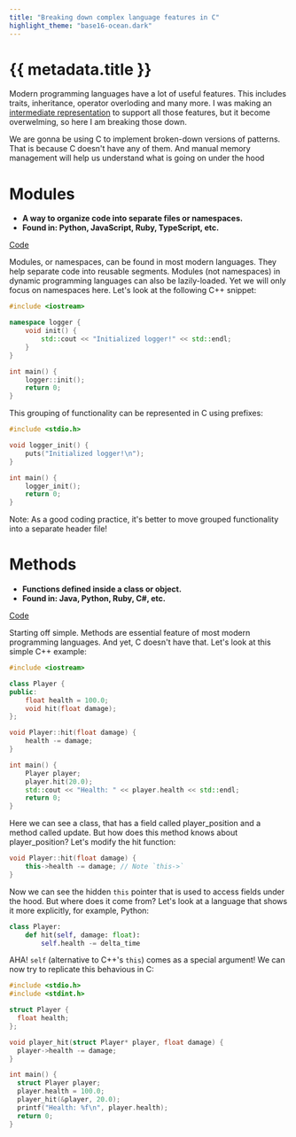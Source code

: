 ```yaml
---
title: "Breaking down complex language features in C"
highlight_theme: "base16-ocean.dark"
---
```

# {{ metadata.title }}
Modern programming languages have a lot of useful features.
This includes traits, inheritance, operator overloding and many more.
I was making an [intermediate representation](https://github.com/InfiniteCoder01/OrCo) to support all those features,
but it become overwelming, so here I am breaking those down.

We are gonna be using C to implement broken-down versions of patterns.
That is because C doesn't have any of them. And manual memory management
will help us understand what is going on under the hood

# Modules
- **A way to organize code into separate files or namespaces.**
- **Found in: Python, JavaScript, Ruby, TypeScript, etc.**

[Code](https://github.com/InfiniteCoder01/breaking-down-complex-language-features/tree/master/code/modules)

Modules, or namespaces, can be found in most modern languages.
They help separate code into reusable segments. Modules (not namespaces) in dynamic
programming languages can also be lazily-loaded. Yet we will only focus on namespaces here.
Let's look at the following C++ snippet:
```C++
#include <iostream>

namespace logger {
    void init() {
        std::cout << "Initialized logger!" << std::endl;
    }
}

int main() {
    logger::init();
    return 0;
}
```

This grouping of functionality can be represented in C using prefixes:
```C
#include <stdio.h>

void logger_init() {
    puts("Initialized logger!\n");
}

int main() {
    logger_init();
    return 0;
}
```

Note: As a good coding practice, it's better to move grouped functionality into a separate header file!

# Methods
- **Functions defined inside a class or object.**
- **Found in: Java, Python, Ruby, C#, etc.**

[Code](https://github.com/InfiniteCoder01/breaking-down-complex-language-features/tree/master/code/methods)

Starting off simple. Methods are essential feature of most modern programming languages.
And yet, C doesn't have that. Let's look at this simple C++ example:
```C++
#include <iostream>

class Player {
public:
    float health = 100.0;
    void hit(float damage);
};

void Player::hit(float damage) {
    health -= damage;
}

int main() {
    Player player;
    player.hit(20.0);
    std::cout << "Health: " << player.health << std::endl;
    return 0;
}
```
Here we can see a class, that has a field called player_position and a method called update.
But how does this method knows about player_position? Let's modify the hit function:
```C++
void Player::hit(float damage) {
    this->health -= damage; // Note `this->`
}
```

Now we can see the hidden `this` pointer that is used to access fields under the hood.
But where does it come from? Let's look at a language that shows it more explicitly,
for example, Python:
```Python
class Player:
    def hit(self, damage: float):
        self.health -= delta_time
```

AHA! `self` (alternative to C++'s `this`) comes as a special argument!
We can now try to replicate this behavious in C:
```C
#include <stdio.h>
#include <stdint.h>

struct Player {
  float health;
};

void player_hit(struct Player* player, float damage) {
  player->health -= damage;
}

int main() {
  struct Player player;
  player.health = 100.0;
  player_hit(&player, 20.0);
  printf("Health: %f\n", player.health);
  return 0;
}
```
